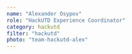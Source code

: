 ```yaml
---
name: "Alexander Osypov"
role: "HackUTD Experience Coordinator"
category: hackutd
filter: "hackutd"
photo: "team-hackutd-alex"
---
```

